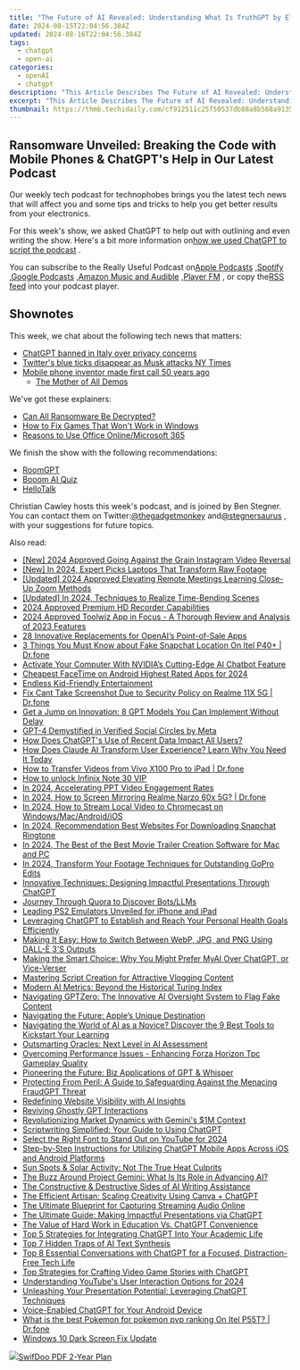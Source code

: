 ```yaml
---
title: "The Future of AI Revealed: Understanding What Is TruthGPT by Elon Musk"
date: 2024-08-15T22:04:56.384Z
updated: 2024-08-16T22:04:56.384Z
tags:
  - chatgpt
  - open-ai
categories:
  - openAI
  - chatgpt
description: "This Article Describes The Future of AI Revealed: Understanding What Is TruthGPT by Elon Musk"
excerpt: "This Article Describes The Future of AI Revealed: Understanding What Is TruthGPT by Elon Musk"
thumbnail: https://thmb.techidaily.com/cf912511c25f50537db88a8b568a9135cf27701df4689d69a4823381023d4752.jpg
---
```


## Ransomware Unveiled: Breaking the Code with Mobile Phones & ChatGPT's Help in Our Latest Podcast

 Our weekly tech podcast for technophobes brings you the latest tech news that will affect you and some tips and tricks to help you get better results from your electronics.

 For this week's show, we asked ChatGPT to help out with outlining and even writing the show. Here's a bit more information on[how we used ChatGPT to script the podcast](https://www.makeuseof.com/i-used-chatgpt-to-script-a-podcast-heres-what-happened/) .

 You can subscribe to the Really Useful Podcast on[Apple Podcasts](https://podcasts.apple.com/gb/podcast/the-really-useful-podcast/id1437847131?mt=2) ,[Spotify](https://open.spotify.com/show/283gDxLd6OTNEpRq6tN7ha) ,[Google Podcasts](https://www.google.com/podcasts?feed=aHR0cHM6Ly9hbmNob3IuZm0vcy8zMWJlNDcwL3BvZGNhc3QvcnNz) ,[Amazon Music and Audible](https://music.amazon.co.uk/podcasts/20ab73d4-5da2-46c7-a17f-dc6eb39bdb48/The-Really-Useful-Podcast) ,[Player FM](https://player.fm/series/the-really-useful-podcast-2491856) , or copy the[RSS feed](https://feeds.transistor.fm/the-really-useful-podcast) into your podcast player.

## Shownotes

This week, we chat about the following tech news that matters:

* [ChatGPT banned in Italy over privacy concerns](https://www.bbc.co.uk/news/technology-65139406)
* [Twitter's blue ticks disappear as Musk attacks NY Times](https://www.bbc.co.uk/news/technology-65156216)
* [Mobile phone inventor made first call 50 years ago](https://www.bbc.co.uk/news/technology-65112048)  
  * [The Mother of All Demos](https://www.youtube.com/watch?v=B6rKUf9DWRI)

We've got these explainers:

* [Can All Ransomware Be Decrypted?](https://www.makeuseof.com/can-all-ransomware-be-decrypted/)
* [How to Fix Games That Won't Work in Windows](https://www.makeuseof.com/fix-games-not-working-windows/)
* [Reasons to Use Office Online/Microsoft 365](https://www.makeuseof.com/tag/dont-pay-word-5-reasons-use-office-online/)

We finish the show with the following recommendations:

* [RoomGPT](http://https://www.roomgpt.io/)
* [Booom AI Quiz](https://booom.ai/)
* [HelloTalk](https://www.hellotalk.com/?lang=en)

 Christian Cawley hosts this week's podcast, and is joined by Ben Stegner. You can contact them on Twitter:[@thegadgetmonkey](https://twitter.com/thegadgetmonkey) and[@stegnersaurus](https://twitter.com/stegnersaurus) , with your suggestions for future topics.


<ins class="adsbygoogle"
     style="display:block"
     data-ad-format="autorelaxed"
     data-ad-client="ca-pub-7571918770474297"
     data-ad-slot="1223367746"></ins>



<ins class="adsbygoogle"
     style="display:block"
     data-ad-client="ca-pub-7571918770474297"
     data-ad-slot="8358498916"
     data-ad-format="auto"
     data-full-width-responsive="true"></ins>

<span class="atpl-alsoreadstyle">Also read:</span>
<div><ul>
<li><a href="https://instagram-video-recordings.techidaily.com/new-2024-approved-going-against-the-grain-instagram-video-reversal/"><u>[New] 2024 Approved  Going Against the Grain  Instagram Video Reversal</u></a></li>
<li><a href="https://facebook-record-videos.techidaily.com/new-in-2024-expert-picks-laptops-that-transform-raw-footage/"><u>[New] In 2024, Expert Picks  Laptops That Transform Raw Footage</u></a></li>
<li><a href="https://article-helps.techidaily.com/updated-2024-approved-elevating-remote-meetings-learning-close-up-zoom-methods/"><u>[Updated] 2024 Approved  Elevating Remote Meetings  Learning Close-Up Zoom Methods</u></a></li>
<li><a href="https://fox-http.techidaily.com/updated-in-2024-techniques-to-realize-time-bending-scenes/"><u>[Updated] In 2024, Techniques to Realize Time-Bending Scenes</u></a></li>
<li><a href="https://screen-activity-recording.techidaily.com/2024-approved-premium-hd-recorder-capabilities/"><u>2024 Approved  Premium HD Recorder Capabilities</u></a></li>
<li><a href="https://some-tips.techidaily.com/2024-approved-toolwiz-app-in-focus-a-thorough-review-and-analysis-of-2023-features/"><u>2024 Approved  Toolwiz App in Focus - A Thorough Review and Analysis of 2023 Features</u></a></li>
<li><a href="https://tech-hub.techidaily.com/28-innovative-replacements-for-openais-point-of-sale-apps/"><u>28 Innovative Replacements for OpenAI’s Point-of-Sale Apps</u></a></li>
<li><a href="https://location-social.techidaily.com/3-things-you-must-know-about-fake-snapchat-location-on-itel-p40plus-drfone-by-drfone-virtual-android/"><u>3 Things You Must Know about Fake Snapchat Location On Itel P40+ | Dr.fone</u></a></li>
<li><a href="https://tech-hub.techidaily.com/activate-your-computer-with-nvidias-cutting-edge-ai-chatbot-feature/"><u>Activate Your Computer With NVIDIA’s Cutting-Edge AI Chatbot Feature</u></a></li>
<li><a href="https://screen-video-capture.techidaily.com/cheapest-facetime-on-android-highest-rated-apps-for-2024/"><u>Cheapest FaceTime on Android  Highest Rated Apps for 2024</u></a></li>
<li><a href="https://buynow-marvelous.techidaily.com/endless-kid-friendly-entertainment/"><u>Endless Kid-Friendly Entertainment</u></a></li>
<li><a href="https://howto.techidaily.com/fix-cant-take-screenshot-due-to-security-policy-on-realme-11x-5g-drfone-by-drfone-fix-android-problems-fix-android-problems/"><u>Fix Cant Take Screenshot Due to Security Policy on Realme 11X 5G | Dr.fone</u></a></li>
<li><a href="https://tech-hub.techidaily.com/get-a-jump-on-innovation-8-gpt-models-you-can-implement-without-delay/"><u>Get a Jump on Innovation: 8 GPT Models You Can Implement Without Delay</u></a></li>
<li><a href="https://tech-hub.techidaily.com/gpt-4-demystified-in-verified-social-circles-by-meta/"><u>GPT-4 Demystified in Verified Social Circles by Meta</u></a></li>
<li><a href="https://tech-hub.techidaily.com/how-does-chatgpts-use-of-recent-data-impact-all-users/"><u>How Does ChatGPT's Use of Recent Data Impact All Users?</u></a></li>
<li><a href="https://tech-hub.techidaily.com/how-does-claude-ai-transform-user-experience-learn-why-you-need-it-today/"><u>How Does Claude AI Transform User Experience? Learn Why You Need It Today</u></a></li>
<li><a href="https://android-transfer.techidaily.com/how-to-transfer-videos-from-vivo-x100-pro-to-ipad-drfone-by-drfone-transfer-from-android-transfer-from-android/"><u>How to Transfer Videos from Vivo X100 Pro to iPad | Dr.fone</u></a></li>
<li><a href="https://review-topics.techidaily.com/how-to-unlock-infinix-note-30-vip-by-drfone-android-unlock-android-unlock/"><u>How to unlock Infinix Note 30 VIP</u></a></li>
<li><a href="https://extra-hints.techidaily.com/in-2024-accelerating-ppt-video-engagement-rates/"><u>In 2024, Accelerating PPT Video Engagement Rates</u></a></li>
<li><a href="https://screen-mirror.techidaily.com/in-2024-how-to-screen-mirroring-realme-narzo-60x-5g-drfone-by-drfone-android/"><u>In 2024, How to Screen Mirroring Realme Narzo 60x 5G? | Dr.fone</u></a></li>
<li><a href="https://smart-video-creator.techidaily.com/in-2024-how-to-stream-local-video-to-chromecast-on-windowsmacandroidios/"><u>In 2024, How to Stream Local Video to Chromecast on Windows/Mac/Android/iOS</u></a></li>
<li><a href="https://extra-guidance.techidaily.com/in-2024-recommendation-best-websites-for-downloading-snapchat-ringtone/"><u>In 2024, Recommendation  Best Websites For Downloading Snapchat Ringtone</u></a></li>
<li><a href="https://smart-video-editing.techidaily.com/in-2024-the-best-of-the-best-movie-trailer-creation-software-for-mac-and-pc/"><u>In 2024, The Best of the Best Movie Trailer Creation Software for Mac and PC</u></a></li>
<li><a href="https://some-guidance.techidaily.com/in-2024-transform-your-footage-techniques-for-outstanding-gopro-edits/"><u>In 2024, Transform Your Footage  Techniques for Outstanding GoPro Edits</u></a></li>
<li><a href="https://tech-hub.techidaily.com/innovative-techniques-designing-impactful-presentations-through-chatgpt/"><u>Innovative Techniques: Designing Impactful Presentations Through ChatGPT</u></a></li>
<li><a href="https://tech-hub.techidaily.com/journey-through-quora-to-discover-botsllms/"><u>Journey Through Quora to Discover Bots/LLMs</u></a></li>
<li><a href="https://digital-screen-recording.techidaily.com/leading-ps2-emulators-unveiled-for-iphone-and-ipad/"><u>Leading PS2 Emulators Unveiled for iPhone and iPad</u></a></li>
<li><a href="https://tech-hub.techidaily.com/leveraging-chatgpt-to-establish-and-reach-your-personal-health-goals-efficiently/"><u>Leveraging ChatGPT to Establish and Reach Your Personal Health Goals Efficiently</u></a></li>
<li><a href="https://tech-hub.techidaily.com/making-it-easy-how-to-switch-between-webp-jpg-and-png-using-dall-e-3s-outputs/"><u>Making It Easy: How to Switch Between WebP, JPG, and PNG Using DALL-E 3'S Outputs</u></a></li>
<li><a href="https://tech-hub.techidaily.com/making-the-smart-choice-why-you-might-prefer-myai-over-chatgpt-or-vice-verser/"><u>Making the Smart Choice: Why You Might Prefer MyAI Over ChatGPT, or Vice-Verser</u></a></li>
<li><a href="https://extra-information.techidaily.com/mastering-script-creation-for-attractive-vlogging-content/"><u>Mastering Script Creation for Attractive Vlogging Content</u></a></li>
<li><a href="https://tech-hub.techidaily.com/modern-ai-metrics-beyond-the-historical-turing-index/"><u>Modern AI Metrics: Beyond the Historical Turing Index</u></a></li>
<li><a href="https://tech-hub.techidaily.com/navigating-gptzero-the-innovative-ai-oversight-system-to-flag-fake-content/"><u>Navigating GPTZero: The Innovative AI Oversight System to Flag Fake Content</u></a></li>
<li><a href="https://facebook.techidaily.com/navigating-the-future-apples-unique-destination/"><u>Navigating the Future: Apple’s Unique Destination</u></a></li>
<li><a href="https://tech-hub.techidaily.com/1722093968301-navigating-the-world-of-ai-as-a-novice-discover-the-9-best-tools-to-kickstart-your-learning/"><u>Navigating the World of AI as a Novice? Discover the 9 Best Tools to Kickstart Your Learning</u></a></li>
<li><a href="https://tech-hub.techidaily.com/outsmarting-oracles-next-level-in-ai-assessment/"><u>Outsmarting Oracles: Next Level in AI Assessment</u></a></li>
<li><a href="https://win-answers.techidaily.com/overcoming-performance-issues-enhancing-forza-horizon-tpc-gameplay-quality/"><u>Overcoming Performance Issues - Enhancing Forza Horizon Tpc Gameplay Quality</u></a></li>
<li><a href="https://tech-hub.techidaily.com/pioneering-the-future-biz-applications-of-gpt-and-whisper/"><u>Pioneering the Future: Biz Applications of GPT & Whisper</u></a></li>
<li><a href="https://tech-hub.techidaily.com/protecting-from-peril-a-guide-to-safeguarding-against-the-menacing-fraudgpt-threat/"><u>Protecting From Peril: A Guide to Safeguarding Against the Menacing FraudGPT Threat</u></a></li>
<li><a href="https://tech-hub.techidaily.com/redefining-website-visibility-with-ai-insights/"><u>Redefining Website Visibility with AI Insights</u></a></li>
<li><a href="https://tech-hub.techidaily.com/reviving-ghostly-gpt-interactions/"><u>Reviving Ghostly GPT Interactions</u></a></li>
<li><a href="https://tech-hub.techidaily.com/revolutionizing-market-dynamics-with-geminis-1m-context/"><u>Revolutionizing Market Dynamics with Gemini's $1M Context</u></a></li>
<li><a href="https://tech-hub.techidaily.com/scriptwriting-simplified-your-guide-to-using-chatgpt/"><u>Scriptwriting Simplified: Your Guide to Using ChatGPT</u></a></li>
<li><a href="https://facebook-video-footage.techidaily.com/select-the-right-font-to-stand-out-on-youtube-for-2024/"><u>Select the Right Font to Stand Out on YouTube for 2024</u></a></li>
<li><a href="https://tech-hub.techidaily.com/step-by-step-instructions-for-utilizing-chatgpt-mobile-apps-across-ios-and-android-platforms/"><u>Step-by-Step Instructions for Utilizing ChatGPT Mobile Apps Across iOS and Android Platforms</u></a></li>
<li><a href="https://tech-hub.techidaily.com/sun-spots-and-solar-activity-not-the-true-heat-culprits/"><u>Sun Spots & Solar Activity: Not The True Heat Culprits</u></a></li>
<li><a href="https://tech-hub.techidaily.com/the-buzz-around-project-gemini-what-is-its-role-in-advancing-ai/"><u>The Buzz Around Project Gemini: What Is Its Role in Advancing AI?</u></a></li>
<li><a href="https://tech-hub.techidaily.com/the-constructive-and-destructive-sides-of-ai-writing-assistance/"><u>The Constructive & Destructive Sides of AI Writing Assistance</u></a></li>
<li><a href="https://tech-hub.techidaily.com/the-efficient-artisan-scaling-creativity-using-canva-plus-chatgpt/"><u>The Efficient Artisan: Scaling Creativity Using Canva + ChatGPT</u></a></li>
<li><a href="https://screen-recording.techidaily.com/the-ultimate-blueprint-for-capturing-streaming-audio-online/"><u>The Ultimate Blueprint for Capturing Streaming Audio Online</u></a></li>
<li><a href="https://tech-hub.techidaily.com/the-ultimate-guide-making-impactful-presentations-via-chatgpt/"><u>The Ultimate Guide: Making Impactful Presentations via ChatGPT</u></a></li>
<li><a href="https://tech-hub.techidaily.com/the-value-of-hard-work-in-education-vs-chatgpt-convenience/"><u>The Value of Hard Work in Education Vs. ChatGPT Convenience</u></a></li>
<li><a href="https://tech-hub.techidaily.com/top-5-strategies-for-integrating-chatgpt-into-your-academic-life/"><u>Top 5 Strategies for Integrating ChatGPT Into Your Academic Life</u></a></li>
<li><a href="https://tech-hub.techidaily.com/top-7-hidden-traps-of-ai-text-synthesis/"><u>Top 7 Hidden Traps of AI Text Synthesis</u></a></li>
<li><a href="https://tech-hub.techidaily.com/top-8-essential-conversations-with-chatgpt-for-a-focused-distraction-free-tech-life/"><u>Top 8 Essential Conversations with ChatGPT for a Focused, Distraction-Free Tech Life</u></a></li>
<li><a href="https://tech-hub.techidaily.com/top-strategies-for-crafting-video-game-stories-with-chatgpt/"><u>Top Strategies for Crafting Video Game Stories with ChatGPT</u></a></li>
<li><a href="https://youtube-webster.techidaily.com/standing-youtubes-user-interaction-options-for-2024/"><u>Understanding YouTube's User Interaction Options for 2024</u></a></li>
<li><a href="https://tech-hub.techidaily.com/unleashing-your-presentation-potential-leveraging-chatgpt-techniques/"><u>Unleashing Your Presentation Potential: Leveraging ChatGPT Techniques</u></a></li>
<li><a href="https://tech-hub.techidaily.com/voice-enabled-chatgpt-for-your-android-device/"><u>Voice-Enabled ChatGPT for Your Android Device</u></a></li>
<li><a href="https://android-pokemon-go.techidaily.com/what-is-the-best-pokemon-for-pokemon-pvp-ranking-on-itel-p55t-drfone-by-drfone-virtual-android/"><u>What is the best Pokemon for pokemon pvp ranking On Itel P55T? | Dr.fone</u></a></li>
<li><a href="https://network-issues.techidaily.com/windows-10-dark-screen-fix-update/"><u>Windows 10 Dark Screen Fix Update</u></a></li>
</ul></div>

<!-- affiliate ads begin -->
<a href="https://purchase.swifdoo.com/order/checkout.php?PRODS=40002580&QTY=1&AFFILIATE=108875&CART=1"><img src="https://secure.avangate.com/images/merchant/8b932759a5a04ddb34bf79e3f9072e4b/products/3_Product%20box%20white-1024x1024.png" border="0">SwifDoo PDF 2-Year Plan</a>
<!-- affiliate ads end -->